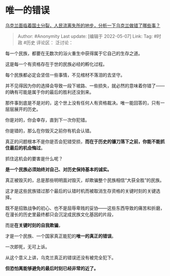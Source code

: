 # 唯一的错误
[乌克兰面临着国土分裂，人民流离失所的地步，分析一下乌克兰做错了哪些事？](https://www.zhihu.com/question/530734650/answer/2474875040)

> Author: #Anonymity
> Last update: [编辑于 2022-05-07]
> Link:
> Tag: #时政 #历史
> 评论区：
> 泛讨论：

每一个民族，都要在无数次的浴火重生中获得属于它自己的生存之道。

这是每一个有资格存在于世的民族必经的孵化过程。

每个民族都必定会坚信一些事情，不见棺材不落泪的去坚守。

并不见得因为你的选择会导致一段下坡路、一些损失，就必然的意味着你错了——的确有可能是属于你的最后的胜利还没到来。

那件事到底是不是对的，这个世上没有任何人有资格裁决。唯一能回答的，只有一层层展开的历史。

你是对的，你会幸存，直到下一次你犯错。

你是错的，那么在你毁灭之前你有机会认错。

真正的问题根本不是你是否会犯错受损，**而在于历史的镰刀落下之前，你能不能抓住最后的机会悔过**。

抓住这机会的要害是什么呢？

**是一个民族必须始终对自己、对历史保持基本的诚实。**

真正被毁灭的，总是那些明明面对毁灭，却欺骗整个民族相信“大获全胜”的民族。

这才是这些民族错过那个最后的认错时机而被取消生存资格的关键时刻的关键选择。

既不是招致战争的初心、也不是屈辱卑贱的妥协——这些东西导致的痛苦和折磨，在漫长的历史里最终都只会沉淀成民族文化基因的片段，

而是**在关键时刻的自我欺骗**，

才是一个民族、一个国家真正能犯的**唯一的真正的错误**。

一次即死，无可上诉。

从这个意义上讲，乌克兰真正的错误还没有被完全犯下。

**但恐怕离能够避免的最后时刻已经非常的近了。**
